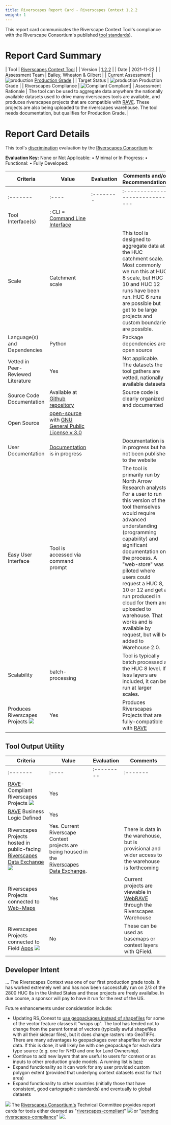 ```yaml
---
title: Riverscapes Report Card - Riverscapes Context 1.2.2
weight: 1
---
```


This report card communicates the Riverscape Context Tool's compliance with the Riverscape Consortium's published [tool standards](https://docs.riverscapes.net/standards/toolStandards)).

# Report Card Summary

| Tool | [Riverscapes Context Tool](https://tools.riverscapes.net/rscontext) |
| Version | [1.2.2](https://github.com/Riverscapes/riverscapes-tools/tree/master/packages/rscontext) |
| Date | 2021-11-22 |
| Assessment Team | Bailey, Wheaton & Gilbert |
| Current Assessment | ![production](https://raw.githubusercontent.com/Riverscapes/riverscapes-website/master/assets/images/tools/grade/TRL_6_32p.png) [Production Grade](https://docs.riverscapes.net/standards/discrimination) |
| Target Status | ![production](https://raw.githubusercontent.com/Riverscapes/riverscapes-website/master/assets/images/tools/grade/TRL_6_32p.png) Production Grade |
| Riverscapes Compliance | ![Compliant](https://riverscapes.net/assets/images/rc/RiverscapesCompliant_24.png) Compliant|
| Assessment Rationale | The tool can be used to aggregate data anywhere the nationally available datasets used to drive many riverscapes tools are available, and produces riverscapes projects that are compatible with [RAVE](https://rave.riverscapes.net). These projects are also being uploaded to the riverscapes warehouse. The tool needs documentation, but qualifies for Production Grade. |


# Report Card Details

This tool's [discrimination](https://docs.riverscapes.net/standards/toolStandards) evaluation by the [Riverscapes Consortium](https://riverscapes.net) is:

**Evaluation Key:**
None or Not Applicable: <i class="fa fa-battery-empty" aria-hidden="true"></i> •
Minimal or In Progress: <i class="fa fa-battery-quarter" aria-hidden="true"></i> •
Functional: <i class="fa fa-battery-half" aria-hidden="true"></i> •
Fully Developed: <i class="fa fa-battery-full" aria-hidden="true"></i>  

| Criteria | Value | Evaluation | Comments and/or Recommendations |
|----------|-------|------------|---------------------------------|
| :------- | :---- | :--------  | :------------------------------ |
| Tool Interface(s) | <i class="fa fa-terminal" aria-hidden="true"></i> : CLI = [Command Line Interface](https://en.wikipedia.org/wiki/Command-line_interface) | <i class="fa fa-battery-full" aria-hidden="true"></i> |  |
| Scale | Catchment scale | <i class="fa fa-battery-full" aria-hidden="true"></i> | This tool is designed to aggregate data at the HUC catchment scale. Most commonly we run this at HUC 8 scale, but HUC 10 and HUC 12 runs have been run. HUC 6 runs are possible but get to be large projects and custom boundaries are possible. |
| Language(s) and Dependencies | Python | <i class="fa fa-battery-full" aria-hidden="true"></i> | Package dependencies are open source |
| Vetted in Peer-Reviewed Literature | Yes | <i class="fa fa-battery-full" aria-hidden="true"></i> | Not applicable. The datasets the tool gathers are vetted, nationally available datasets. |
| Source Code Documentation | Available at [Github repository](https://github.com/Riverscapes/riverscaps-tools/rscontext)<i class="fa fa-github" aria-hidden="true"></i> | <i class="fa fa-battery-full" aria-hidden="true"></i> | Source code is clearly organized and documented |
| Open Source | [open-source](https://github.com/Riverscapes/riverscaps-tools/rscontext) <i class="fa fa-github" aria-hidden="true"></i> with [GNU General Public License v 3.0](https://github.com/Riverscapes/riverscapes-tools/blob/master/LICENSE) | <i class="fa fa-battery-full" aria-hidden="true"></i> | |
| User Documentation | [Documentation](http://tools.riverscapes.net/channel/) is in progress | <i class="fa fa-battery-quarter" aria-hidden="true"></i> | Documentation is in progress but has not been published to the website |
| Easy User Interface | Tool is accessed via command prompt | <i class="fa fa-battery-quarter" aria-hidden="true"></i> | The tool is primarily run by North Arrow Research analysts. For a user to run this version of the tool themselves would require advanced understanding (programming capability) and significant documentation on the process. A "web-store" was piloted where users could request a HUC 8, 10 or 12 and get a run produced in cloud for them and uploaded to warehouse. That works and is available by request, but will be added to Warehouse 2.0. |
| Scalability | batch-processing | <i class="fa fa-battery-full" aria-hidden="true"></i> | Tool is typically batch processed at the HUC 8 level. If less layers are included, it can be run at larger scales. |
| Produces Riverscapes Projects <img  src="https://riverscapes.net/assets/images/data/RiverscapesProject_24.png"> | Yes | <i class="fa fa-battery-full" aria-hidden="true"></i> | Produces Riverscapes Projects that are fully-compatible with [RAVE](https://rave.riverscapes.net) |

## Tool Output Utility

| Criteria | Value | Evaluation | Comments |
|----------|-------|------------|----------|
| :------- | :---- | :--------- | :------- |
| [RAVE](https://rave.riverscapes.net)- Compliant Riverscapes Projects <img  src="https://riverscapes.net/assets/images/data/RiverscapesProject_24.png"> | Yes | <i class="fa fa-battery-full" aria-hidden="true"></i> | |
| [RAVE](https://rave.riverscapes.net) Business Logic Defined | Yes | <i class="fa fa-battery-full" aria-hidden="true"></i> |  |
| Riverscapes Projects hosted in public-facing [Riverscapes Data Exchange](https://data.riverscapes.net) <img src="https://riverscapes.net/assets/images/data/RiverscapesWarehouseCloud_24.png"> | Yes. Current Riverscape Context projects are being housed in the [Riverscapes Data Exchange](https://data.riverscapes.net). | <i class="fa fa-battery-half" aria-hidden="true"></i> | There is data in the warehouse, but is provisional and wider access to the warehouse is forthcoming |
| Riverscapes Projects connected to [Web-Maps](https://riverscapes.net/software-help/help-web) <i class="fa fa-map-o" aria-hidden="true"></i> | Yes | <i class="fa fa-battery-full" aria-hidden="true"></i> | Current projects are viewable in [WebRAVE](https://rave.riverscapes.net/Download/install_webrave.html) through the Riverscapes Warehouse |
| Riverscapes Projects connected to Field [Apps](https://docs.riverscapes.net/category/products) <img src="http://riverscapes.net/assets/images/tools/PWA.png"> | No | <i class="fa fa-battery-quarter" aria-hidden="true"></i> | These can be used as basemaps or context layers with QField. |

## Developer Intent
...
The Riverscapes Context was one of our first production grade tools. It has worked extremely well and has now been successfully run on 2/3 of the 2800 HUC 8s in the United States and those projects are freely availalbe. In due course, a sponsor will pay to have it run for the rest of the US. 

Future enhancements under consideration include:
- Updating RS_Conext to [use geopackages instead of shapefiles](https://github.com/Riverscapes/riverscapes-tools/issues/135) for some of the vector feature classes it "wraps up". The tool has tended not to change from the parent format of vectors (typically awful shapefiles with all their sidecar files), but it does change rasters into GeoTIFFs. There are many advantages to geopackages over shapefiles for vector data. If this is done, it will likely be with one geopackage for each data type source (e.g. one for NHD and one for Land Ownership). 
- Continue to add new layers that are useful to users for context or as inputs to other production grade models. A running list is [here]( https://github.com/Riverscapes/riverscapes-tools/issues?q=is%3Aopen+is%3Aissue+label%3Aenhancement+label%3Apkg%3ARS-Context)
- Expand functionality so it can work for any user provided custom polygon extent (provided that underlyng context datasets exist for that area)
- Expand functionality to other countries (initially those that have consistent, good cartographic standards) and eventually to global datasets



<a href="https://riverscapes.net"><img class="float-left" src="https://riverscapes.net/assets/images/rc/RiverscapesConsortium_Logo_Black_BHS_200w.png"></a>
The [Riverscapes Consortium's](https://riverscapes.net) Technical Committee provides report cards for tools either deemed as "[riverscapes-compliant](https://docs.riverscapes.net/standards
)" <img  src="https://riverscapes.net/assets/images/rc/RiverscapesCompliant_24.png"> or "[pending riverscapes-compliance](https://riverscapes.net/Tools/#tools-pending-riverscapes-compliance)" <img  src="https://riverscapes.net/assets/images/rc/RiverscapesCompliantPending_28.png">.
